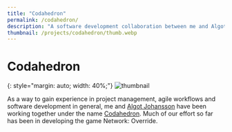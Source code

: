 ```yaml
---
title: "Codahedron"
permalink: /codahedron/
description: "A software development collaboration between me and Algot Johansson for gaining valuable experience."
thumbnail: /projects/codahedron/thumb.webp
---
```

# Codahedron

{: style="margin: auto; width: 40%;"}
![thumbnail](/projects/codahedron/thumb.webp)

As a way to gain experience in project management, agile workflows and software development in general, me and [Algot Johansson](https://algot.dev/) have been working together under the name [Codahedron](https://codahedron.com/). Much of our effort so far has been in developing the game Network: Override.

